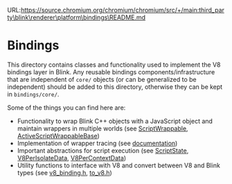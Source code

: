 URL:https://source.chromium.org/chromium/chromium/src/+/main:third_party\blink\renderer\platform\bindings\README.md
# Bindings

This directory contains classes and functionality used to implement the V8 bindings layer in Blink. Any reusable bindings components/infrastructure that are independent of `core/` objects (or can be generalized to be independent) should be added to this directory, otherwise they can be kept in `bindings/core/`.

Some of the things you can find here are:

* Functionality to wrap Blink C++ objects with a JavaScript object and maintain wrappers in multiple worlds (see [ScriptWrappable](script_wrappable.h), [ActiveScriptWrappableBase](active_script_wrappable_base.h))
* Implementation of wrapper tracing (see [documentation](TraceWrapperReference.md))
* Important abstractions for script execution (see [ScriptState](script_state.h), [V8PerIsolateData](v8_per_isolate_data.h), [V8PerContextData](v8_per_context_data.h))
* Utility functions to interface with V8 and convert between V8 and Blink types (see [v8_binding.h](v8_binding.h), [to_v8.h](to_v8.h))
